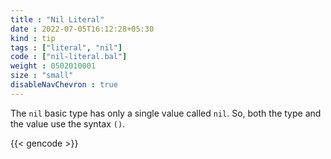 ```yaml
---
title : "Nil Literal"
date : 2022-07-05T16:12:28+05:30
kind : tip 
tags : ["literal", "nil"] 
code : ["nil-literal.bal"] 
weight : 0502010001 
size : "small" 
disableNavChevron : true
---
```


The `nil` basic type has only a single value called `nil`. So, both the type and the value use the syntax `()`. 

<!--more-->

{{< gencode >}}

